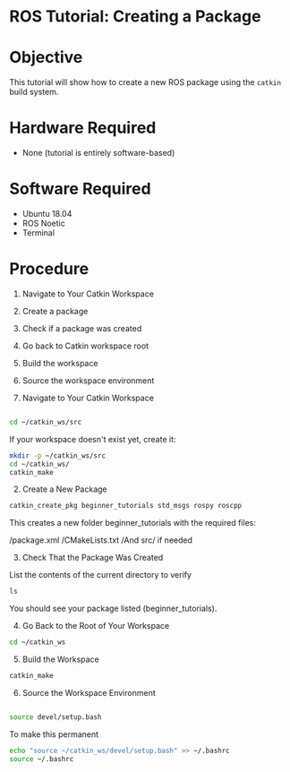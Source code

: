 # ROS Tutorial: Creating a Package

# Objective
This tutorial will show how to create a new ROS package using the `catkin` build system.


# Hardware Required
- None (tutorial is entirely software-based)


# Software Required
- Ubuntu 18.04
- ROS Noetic
- Terminal


# Procedure

1. Navigate to Your Catkin Workspace
2. Create a package
3. Check if a package was created
4. Go back to Catkin workspace root
5. Build the workspace
6. Source the workspace environment

 1. Navigate to Your Catkin Workspace
```bash

cd ~/catkin_ws/src
```
If your workspace doesn't exist yet, create it:

```bash
mkdir -p ~/catkin_ws/src
cd ~/catkin_ws/
catkin_make
```

2. Create a New Package

```bash
catkin_create_pkg beginner_tutorials std_msgs rospy roscpp
```

This creates a new folder beginner_tutorials with the required files:

/package.xml
/CMakeLists.txt
/And src/ if needed

3. Check That the Package Was Created

List the contents of the current directory to verify
```bash
ls
```
You should see your package listed (beginner_tutorials).

4. Go Back to the Root of Your Workspace

```bash
cd ~/catkin_ws
```
5. Build the Workspace

```bash
catkin_make
```

6. Source the Workspace Environment
```bash

source devel/setup.bash
```

To make this permanent

```bash
echo "source ~/catkin_ws/devel/setup.bash" >> ~/.bashrc
source ~/.bashrc
```

